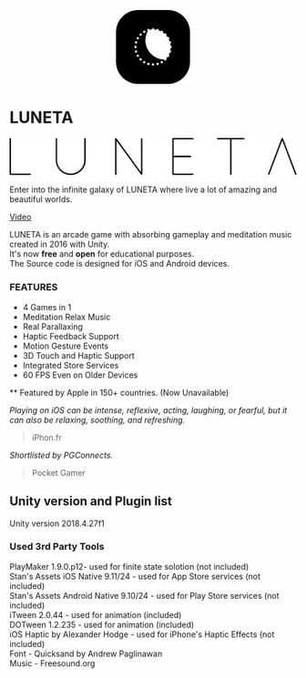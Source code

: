 <p align="center">
  <img width="130" height="130" src="https://raw.githubusercontent.com/markaelie/LUNETA/master/Various/luneta_icon400x400.png">
</p>

# LUNETA  
  
![alt text](https://raw.githubusercontent.com/markaelie/LUNETA/master/Various/luneta_logo.png)
  

  
Enter into the infinite galaxy of LUNETA where live a lot of amazing and beautiful worlds.  
  
[Video](https://www.youtube.com/watch?v=rP_t0bxryYs)
  
LUNETA is an arcade game with absorbing gameplay and meditation music created in 2016 with Unity.  
It's now **free** and **open** for educational purposes.  
The Source code is designed for iOS and Android devices.    
  
 ### FEATURES 
  
- 4 Games in 1
- Meditation Relax Music
- Real Parallaxing
- Haptic Feedback Support
- Motion Gesture Events
- 3D Touch and Haptic Support
- Integrated Store Services
- 60 FPS Even on Older Devices
  
  
** Featured by Apple in 150+ countries. (Now Unavailable)
 
  
_Playing on iOS can be intense, reflexive, acting, laughing, or fearful, but it can also be relaxing, soothing, and refreshing._
>iPhon.fr

_Shortlisted by PGConnects._
>Pocket Gamer
  
## Unity version and Plugin list
 
Unity version 2018.4.27f1  
### Used 3rd Party Tools  
PlayMaker 1.9.0.p12- used for finite state solotion (not included)  
Stan's Assets iOS Native 9.11/24 - used for App Store services (not included)  
Stan's Assets Android Native 9.10/24 - used for Play Store services (not included)  
iTween 2.0.44 - used for animation (included)  
DOTween 1.2.235 - used for animation (included)  
iOS Haptic by Alexander Hodge - used for iPhone's Haptic Effects (not included)  
Font - Quicksand by Andrew Paglinawan  
Music - Freesound.org
